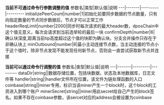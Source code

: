 
**当前不可通过命令行参数调整的值**
参数名|类型|默认值|说明
---|-------|---------|---------
initializePeerCount|number|1|初始化前要同步数据的节点数量，只有向指定数量的节点同步数据后，节点才可以正常工作
headerReqLimit|number|2000|同步时每次请求的最大header数，dposChain中这个值无意义，每次会请求到当前选举轮的最后一块
confirmDepth|number|6|确认块深度,距离当前tip高度超过这个值的块即为确认块。分支合并操作只存在于非确认块上
minOutbound|number|8|最小主动连接节点数，当主动连接的节点小于这个值时，除非节点发现不能发现任何新节点，否则会一直尝试获取新节点并连接

**当前可以通过命令行调整的值**
参数名|类型|默认值|说明
---|-------|---------|---------
dataDir|string||数据存储位置，包括块数据，状态及本地数据库，日志文件等
handler|string||handler文件所在位置，该文件为链处理函数的入口
coinbase|string||miner专用，标识当该miner产生一个block时，这个block的工资进入到哪个账户
minerSecret|string||miner用此secret给自己产生的block签名。如果不存在coinbase参数，该sercet对应的address会被设置为coinbase